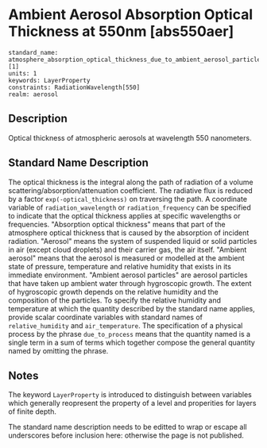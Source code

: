 # Ambient Aerosol Absorption Optical Thickness at 550nm [abs550aer]

```
standard_name: atmosphere_absorption_optical_thickness_due_to_ambient_aerosol_particles  [1]
units: 1
keywords: LayerProperty
constraints: RadiationWavelength[550]
realm: aerosol
```

## Description

Optical thickness of atmospheric aerosols at wavelength 550 nanometers.

## Standard Name Description

The optical thickness is the integral along the path of radiation of a volume scattering/absorption/attenuation coefficient. 
The radiative flux is reduced by a factor `exp(-optical_thickness)` on traversing the path. A coordinate variable of 
`radiation_wavelength` or `radiation_frequency` can be specified to indicate that the optical thickness applies at 
specific wavelengths or frequencies. "Absorption optical thickness" means that part of the atmosphere optical thickness 
that is caused by the absorption of incident radiation. "Aerosol" means the system of suspended liquid or solid particles in air 
(except cloud droplets) and their carrier gas, the air itself. "Ambient aerosol" means that the aerosol is measured or modelled 
at the ambient state of pressure, temperature and relative humidity that exists in its immediate environment. 
"Ambient aerosol particles" are aerosol particles that have taken up ambient water through hygroscopic growth. 
The extent of hygroscopic growth depends on the relative humidity and the composition of the particles. 
To specify the relative humidity and temperature at which the quantity described by the standard name applies, provide scalar 
coordinate variables with standard names of `relative_humidity` and `air_temperature`. The specification of a physical process 
by the phrase `due_to_process` means that the quantity named is a single term in a sum of terms which together compose the 
general quantity named by omitting the phrase.

## Notes

The keyword `LayerProperty` is introduced to distinguish between variables which generally reopresent the property of a level and 
properities for layers of finite depth. 

The standard name description needs to be editted to wrap or escape all underscores before inclusion here: otherwise the page is not published.
